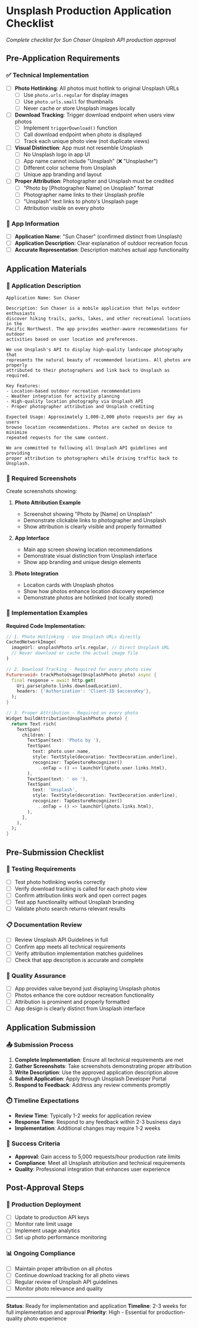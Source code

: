 # Unsplash Production Application Checklist
*Complete checklist for Sun Chaser Unsplash API production approval*

## Pre-Application Requirements

### ✅ Technical Implementation
- [ ] **Photo Hotlinking**: All photos must hotlink to original Unsplash URLs
  - [ ] Use `photo.urls.regular` for display images
  - [ ] Use `photo.urls.small` for thumbnails
  - [ ] Never cache or store Unsplash images locally
  
- [ ] **Download Tracking**: Trigger download endpoint when users view photos
  - [ ] Implement `triggerDownload()` function
  - [ ] Call download endpoint when photo is displayed
  - [ ] Track each unique photo view (not duplicate views)
  
- [ ] **Visual Distinction**: App must not resemble Unsplash
  - [ ] No Unsplash logo in app UI
  - [ ] App name cannot include "Unsplash" (❌ "Unsplasher")
  - [ ] Different color scheme from Unsplash
  - [ ] Unique app branding and layout

- [ ] **Proper Attribution**: Photographer and Unsplash must be credited
  - [ ] "Photo by [Photographer Name] on Unsplash" format
  - [ ] Photographer name links to their Unsplash profile
  - [ ] "Unsplash" text links to photo's Unsplash page
  - [ ] Attribution visible on every photo

### 📱 App Information
- [ ] **Application Name**: "Sun Chaser" (confirmed distinct from Unsplash)
- [ ] **Application Description**: Clear explanation of outdoor recreation focus
- [ ] **Accurate Representation**: Description matches actual app functionality

## Application Materials

### 📝 Application Description
```
Application Name: Sun Chaser

Description: Sun Chaser is a mobile application that helps outdoor enthusiasts 
discover hiking trails, parks, lakes, and other recreational locations in the 
Pacific Northwest. The app provides weather-aware recommendations for outdoor 
activities based on user location and preferences.

We use Unsplash's API to display high-quality landscape photography that 
represents the natural beauty of recommended locations. All photos are properly 
attributed to their photographers and link back to Unsplash as required.

Key Features:
- Location-based outdoor recreation recommendations
- Weather integration for activity planning  
- High-quality location photography via Unsplash API
- Proper photographer attribution and Unsplash crediting

Expected Usage: Approximately 1,000-2,000 photo requests per day as users 
browse location recommendations. Photos are cached on device to minimize 
repeated requests for the same content.

We are committed to following all Unsplash API guidelines and providing 
proper attribution to photographers while driving traffic back to Unsplash.
```

### 📸 Required Screenshots
Create screenshots showing:

1. **Photo Attribution Example**
   - Screenshot showing "Photo by [Name] on Unsplash" 
   - Demonstrate clickable links to photographer and Unsplash
   - Show attribution is clearly visible and properly formatted

2. **App Interface**
   - Main app screen showing location recommendations
   - Demonstrate visual distinction from Unsplash interface
   - Show app branding and unique design elements

3. **Photo Integration**
   - Location cards with Unsplash photos
   - Show how photos enhance location discovery experience
   - Demonstrate photos are hotlinked (not locally stored)

### 🔗 Implementation Examples

**Required Code Implementation:**
```dart
// 1. Photo Hotlinking - Use Unsplash URLs directly
CachedNetworkImage(
  imageUrl: unsplashPhoto.urls.regular, // Direct Unsplash URL
  // Never download or cache the actual image file
)

// 2. Download Tracking - Required for every photo view
Future<void> trackPhotoUsage(UnsplashPhoto photo) async {
  final response = await http.get(
    Uri.parse(photo.links.downloadLocation),
    headers: {'Authorization': 'Client-ID $accessKey'},
  );
}

// 3. Proper Attribution - Required on every photo
Widget buildAttribution(UnsplashPhoto photo) {
  return Text.rich(
    TextSpan(
      children: [
        TextSpan(text: 'Photo by '),
        TextSpan(
          text: photo.user.name,
          style: TextStyle(decoration: TextDecoration.underline),
          recognizer: TapGestureRecognizer()
            ..onTap = () => launchUrl(photo.user.links.html),
        ),
        TextSpan(text: ' on '),
        TextSpan(
          text: 'Unsplash',
          style: TextStyle(decoration: TextDecoration.underline),
          recognizer: TapGestureRecognizer()
            ..onTap = () => launchUrl(photo.links.html),
        ),
      ],
    ),
  );
}
```

## Pre-Submission Checklist

### 🧪 Testing Requirements
- [ ] Test photo hotlinking works correctly
- [ ] Verify download tracking is called for each photo view
- [ ] Confirm attribution links work and open correct pages
- [ ] Test app functionality without Unsplash branding
- [ ] Validate photo search returns relevant results

### 📋 Documentation Review  
- [ ] Review Unsplash API Guidelines in full
- [ ] Confirm app meets all technical requirements
- [ ] Verify attribution implementation matches guidelines
- [ ] Check that app description is accurate and complete

### 🎯 Quality Assurance
- [ ] App provides value beyond just displaying Unsplash photos
- [ ] Photos enhance the core outdoor recreation functionality
- [ ] Attribution is prominent and properly formatted
- [ ] App design is clearly distinct from Unsplash interface

## Application Submission

### 📤 Submission Process
1. **Complete Implementation**: Ensure all technical requirements are met
2. **Gather Screenshots**: Take screenshots demonstrating proper attribution
3. **Write Description**: Use the approved application description above
4. **Submit Application**: Apply through Unsplash Developer Portal
5. **Respond to Feedback**: Address any review comments promptly

### ⏱️ Timeline Expectations
- **Review Time**: Typically 1-2 weeks for application review
- **Response Time**: Respond to any feedback within 2-3 business days
- **Implementation**: Additional changes may require 1-2 weeks

### 🎯 Success Criteria
- **Approval**: Gain access to 5,000 requests/hour production rate limits
- **Compliance**: Meet all Unsplash attribution and technical requirements
- **Quality**: Professional integration that enhances user experience

## Post-Approval Steps

### 🚀 Production Deployment
- [ ] Update to production API keys
- [ ] Monitor rate limit usage
- [ ] Implement usage analytics
- [ ] Set up photo performance monitoring

### 📊 Ongoing Compliance
- [ ] Maintain proper attribution on all photos
- [ ] Continue download tracking for all photo views
- [ ] Regular review of Unsplash API guidelines
- [ ] Monitor photo relevance and quality

---

**Status**: Ready for implementation and application
**Timeline**: 2-3 weeks for full implementation and approval
**Priority**: High - Essential for production-quality photo experience
